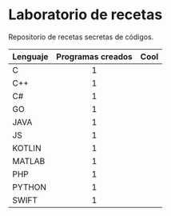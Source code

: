# Laboratorio de recetas

Repositorio de recetas secretas de códigos.

| Lenguaje        | Programas creados  | Cool  |
| ------------- |:-------------:| -----:|
| C  | 1 |  |
| C++  | 1 |  |
| C#  | 1 |   |
| GO  | 1 |  |
| JAVA  | 1 |   |
| JS | 1 |    |
| KOTLIN  | 1 |  |
| MATLAB  | 1 |   |
| PHP | 1 |  |
| PYTHON  | 1 |   |
| SWIFT  | 1 |   |

